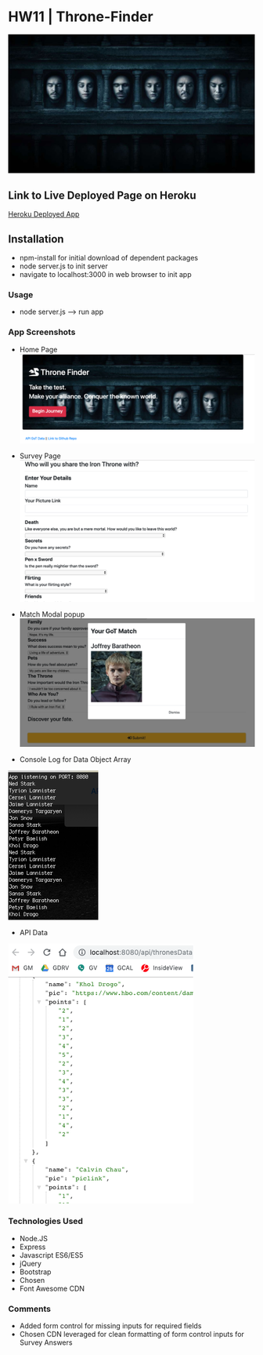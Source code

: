 # HW11 | Throne-Finder

![GoT](./imgs/got.jpeg "GoT")

## Link to Live Deployed Page on Heroku
[Heroku Deployed App](https://throne-finder-app.herokuapp.com
)
## Installation 
* npm-install for initial download of dependent packages
* node server.js to init server
* navigate to localhost:3000 in web browser to init app

### Usage
* node server.js --> run app

### App Screenshots
* Home Page
![homepage](./imgs/home.png "Home Page")

* Survey Page
![survey](./imgs/survey.png "Survey")

* Match Modal popup
![match](./imgs/match.png "Match Modal")

* Console Log for Data Object Array

![console-log](./imgs/consolelog.png "Console Log")

* API Data

![api-data](./imgs/apidata.png "API Data")

### Technologies Used
* Node.JS 
* Express
* Javascript ES6/ES5
* jQuery
* Bootstrap
* Chosen
* Font Awesome CDN

### Comments
* Added form control for missing inputs for required fields
* Chosen CDN leveraged for clean formatting of form control inputs for Survey Answers
